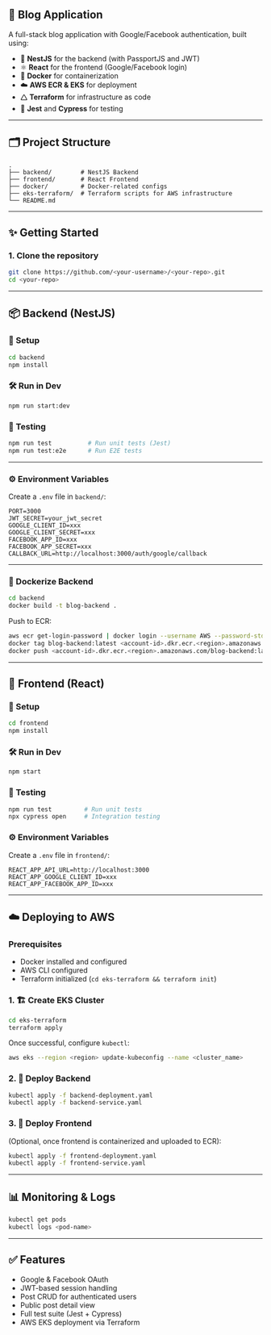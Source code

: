## 📝 Blog Application

A full-stack blog application with Google/Facebook authentication, built using:

- 🔧 **NestJS** for the backend (with PassportJS and JWT)
- ⚛️ **React** for the frontend (Google/Facebook login)
- 🐳 **Docker** for containerization
- ☁️ **AWS ECR & EKS** for deployment
- 🛆 **Terraform** for infrastructure as code
- 🧪 **Jest** and **Cypress** for testing

---

## 🗂️ Project Structure

```
.
├── backend/        # NestJS Backend
├── frontend/       # React Frontend
├── docker/         # Docker-related configs
├── eks-terraform/  # Terraform scripts for AWS infrastructure
└── README.md
```

---

## ✨ Getting Started

### 1. Clone the repository

```bash
git clone https://github.com/<your-username>/<your-repo>.git
cd <your-repo>
```

---

## 📦 Backend (NestJS)

### 🔧 Setup

```bash
cd backend
npm install
```

### 🛠️ Run in Dev

```bash
npm run start:dev
```

### 🧪 Testing

```bash
npm run test          # Run unit tests (Jest)
npm run test:e2e      # Run E2E tests
```

---

### ⚙️ Environment Variables

Create a `.env` file in `backend/`:

```env
PORT=3000
JWT_SECRET=your_jwt_secret
GOOGLE_CLIENT_ID=xxx
GOOGLE_CLIENT_SECRET=xxx
FACEBOOK_APP_ID=xxx
FACEBOOK_APP_SECRET=xxx
CALLBACK_URL=http://localhost:3000/auth/google/callback
```

---

### 🐳 Dockerize Backend

```bash
cd backend
docker build -t blog-backend .
```

Push to ECR:

```bash
aws ecr get-login-password | docker login --username AWS --password-stdin <account-id>.dkr.ecr.<region>.amazonaws.com
docker tag blog-backend:latest <account-id>.dkr.ecr.<region>.amazonaws.com/blog-backend:latest
docker push <account-id>.dkr.ecr.<region>.amazonaws.com/blog-backend:latest
```

---

## 🎨 Frontend (React)

### 🔧 Setup

```bash
cd frontend
npm install
```

### 🛠️ Run in Dev

```bash
npm start
```

### 🧪 Testing

```bash
npm run test         # Run unit tests
npx cypress open     # Integration testing
```

### ⚙️ Environment Variables

Create a `.env` file in `frontend/`:

```env
REACT_APP_API_URL=http://localhost:3000
REACT_APP_GOOGLE_CLIENT_ID=xxx
REACT_APP_FACEBOOK_APP_ID=xxx
```

---

## ☁️ Deploying to AWS

### Prerequisites

- Docker installed and configured
- AWS CLI configured
- Terraform initialized (`cd eks-terraform && terraform init`)

### 1. 🏗️ Create EKS Cluster

```bash
cd eks-terraform
terraform apply
```

Once successful, configure `kubectl`:

```bash
aws eks --region <region> update-kubeconfig --name <cluster_name>
```

### 2. 🚀 Deploy Backend

```bash
kubectl apply -f backend-deployment.yaml
kubectl apply -f backend-service.yaml
```

### 3. 🚀 Deploy Frontend

(Optional, once frontend is containerized and uploaded to ECR):

```bash
kubectl apply -f frontend-deployment.yaml
kubectl apply -f frontend-service.yaml
```

---

## 📊 Monitoring & Logs

```bash
kubectl get pods
kubectl logs <pod-name>
```

---

## ✅ Features

- Google & Facebook OAuth
- JWT-based session handling
- Post CRUD for authenticated users
- Public post detail view
- Full test suite (Jest + Cypress)
- AWS EKS deployment via Terraform

